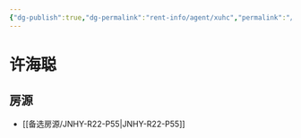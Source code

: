 ```yaml
---
{"dg-publish":true,"dg-permalink":"rent-info/agent/xuhc","permalink":"/rent-info/agent/xuhc/"}
---
```



# 许海聪

## 房源

- [[备选房源/JNHY-R22-P55\|JNHY-R22-P55]]

